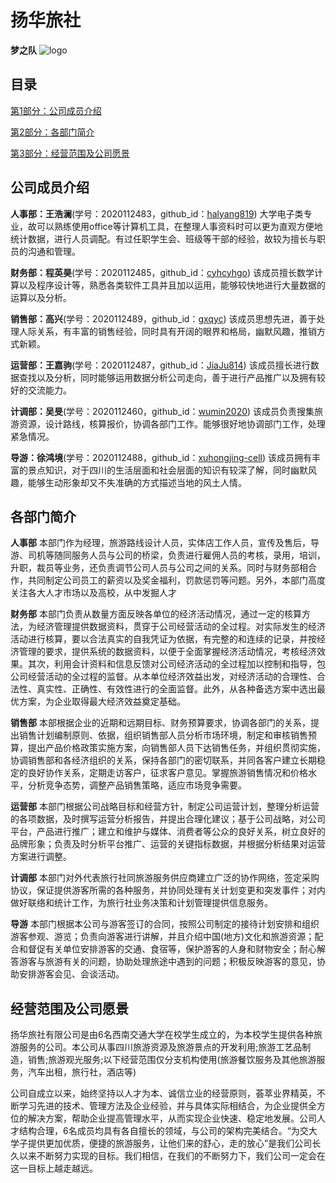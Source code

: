 # 扬华旅社

**梦之队**
![logo](https://cyhcyhgo.github.io/web_resourse/logo_small.jpg)

## 目录
[第1部分：公司成员介绍](https://github.com/cyhcyhgo/cyhcyhgo.github.io/blob/main/README.md#公司成员介绍)

[第2部分：各部门简介](https://github.com/cyhcyhgo/cyhcyhgo.github.io/blob/main/README.md#各部门简介)		

[第3部分：经营范围及公司愿景](https://github.com/cyhcyhgo/cyhcyhgo.github.io/blob/main/README.md#经营范围及公司愿景)	

## 公司成员介绍
**人事部：王浩澜**(学号：2020112483，github_id：[halyang819](https://github.com/halyang819))
大学电子类专业，故可以熟练使用office等计算机工具，在整理人事资料时可以更为直观方便地统计数据，进行人员调配。有过任职学生会、班级等干部的经验，故较为擅长与职员的沟通和管理。

**财务部：程英昊**(学号：2020112485，github_id：[cyhcyhgo](https://github.com/cyhcyhgo))
该成员擅长数学计算以及程序设计等，熟悉各类软件工具并且加以运用，能够较快地进行大量数据的运算以及分析。

**销售部：高兴**(学号：2020112489，github_id：[gxqyc](https://github.com/gxqyc))
该成员思想先进，善于处理人际关系，有丰富的销售经验，同时具有开阔的眼界和格局，幽默风趣，推销方式新颖。

**运营部：王嘉驹**(学号：2020112487，github_id：[JiaJu814](https://github.com/JiaJu814))
该成员擅长进行数据查找以及分析，同时能够运用数据分析公司走向，善于进行产品推广以及拥有较好的交流能力。

**计调部：吴旻**(学号：2020112460，github_id：[wumin2020](https://github.com/wumin2020))
该成员负责搜集旅游资源，设计路线，核算报价，协调各部门工作。能够很好地协调部门工作，处理紧急情况。

**导游：徐鸿境**(学号：2020112488，github_id：[xuhongjing-cell](https://github.com/xuhongjing-cell))
该成员拥有丰富的景点知识，对于四川的生活层面和社会层面的知识有较深了解，同时幽默风趣，能够生动形象却又不失准确的方式描述当地的风土人情。

## 各部门简介
**人事部** 本部门作为经理，旅游路线设计人员，实体店工作人员，宣传及售后，导游、司机等随同服务人员与公司的桥梁，负责进行雇佣人员的考核，录用，培训，升职，裁员等业务，还负责调节公司人员与公司之间的关系。同时与财务部相合作，共同制定公司员工的薪资以及奖金福利，罚款惩罚等问题。另外，本部门高度关注各大人才市场以及高校，从中发掘人才

**财务部** 本部门负责从数量方面反映各单位的经济活动情况，通过一定的核算方法，为经济管理提供数据资料，贯穿于公司经营活动的全过程。对实际发生的经济活动进行核算，要以合法真实的自我凭证为依据，有完整的和连续的记录，并按经济管理的要求，提供系统的数据资料，以便于全面掌握经济活动情况，考核经济效果。其次，利用会计资料和信息反馈对公司经济活动的全过程加以控制和指导，包公司经营活动的全过程的监督。从本单位经济效益出发，对经济活动的合理性、合法性、真实性、正确性、有效性进行的全面监督。此外，从各种备选方案中选出最优方案，为企业取得最大经济效益奠定基础。

**销售部** 本部根据企业的近期和远期目标、财务预算要求，协调各部门的关系，提出销售计划编制原则、依据，组织销售部人员分析市场环境，制定和审核销售预算，提出产品价格政策实施方案，向销售部人员下达销售任务，并组织贯彻实施，协调销售部和各经济组织的关系，保持各部门的密切联系，并同各客户建立长期稳定的良好协作关系，定期走访客户，征求客户意见。掌握旅游销售情况和价格水平，分析竞争态势，调整产品销售策略，适应市场竞争需要。

**运营部** 本部门根据公司战略目标和经营方针，制定公司运营计划，整理分析运营的各项数据，及时撰写运营分析报告，并提出合理化建议；基于公司战略，对公司平台，产品进行推广；建立和维护与媒体、消费者等公众的良好关系，树立良好的品牌形象；负责及时分析平台推广、运营的关键指标数据，并根据分析结果对运营方案进行调整。

**计调部** 本部门对外代表旅行社同旅游服务供应商建立广泛的协作网络，签定采购协议，保证提供游客所需的各种服务，并协同处理有关计划变更和突发事件；对内做好联络和统计工作，为旅行社业务决策和计划管理提供信息服务。

**导游** 本部门根据本公司与游客签订的合同，按照公司制定的接待计划安排和组织游客参观、游览；负责向游客进行讲解，并且介绍中国(地方)文化和旅游资源；配合和督促有关单位安排游客的交通、食宿等，保护游客的人身和财物安全；耐心解答游客与旅游有关的问题，协助处理旅途中遇到的问题；积极反映游客的意见，协助安排游客会见、会谈活动。

## 经营范围及公司愿景
扬华旅社有限公司是由6名西南交通大学在校学生成立的，为本校学生提供各种旅游服务的公司。本公司从事四川旅游资源及旅游景点的开发利用;旅游工艺品制造，销售;旅游观光服务;以下经营范围仅分支机构使用(旅游餐饮服务及其他旅游服务，汽车出租，旅行社，酒店等)
    
公司自成立以来，始终坚持以人才为本、诚信立业的经营原则，荟萃业界精英，不断学习先进的技术、管理方法及企业经验，并与具体实际相结合，为企业提供全方位的解决方案，帮助企业提高管理水平，从而实现企业快速、稳定地发展。公司人才结构合理，6名成员均具有各自擅长的领域，与公司的架构完美结合。“为交大学子提供更加优质，便捷的旅游服务，让他们来的舒心，走的放心”是我们公司长久以来不断努力实现的目标。我们相信，在我们的不断努力下，我们公司一定会在这一目标上越走越远。 
